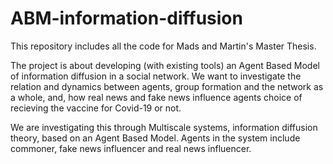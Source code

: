# ABM-information-diffusion
This repository includes all the code for Mads and Martin's Master Thesis. 

The project is about developing (with existing tools) an Agent Based Model of information diffusion in a social network. 
We want to investigate the relation and dynamics between agents, group formation and the network as a whole, and, how real news and fake news influence agents choice of recieving the vaccine for Covid-19 or not. 

We are investigating this through Multiscale systems, information diffusion theory, based on an Agent Based Model. 
Agents in the system include commoner, fake news influencer and real news influencer. 
